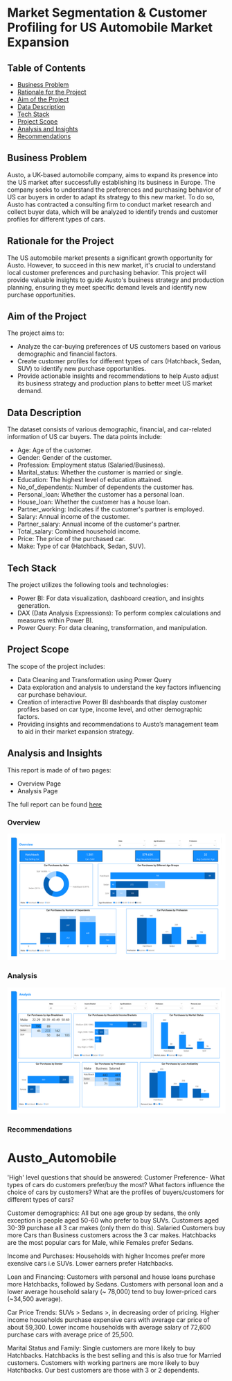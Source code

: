 # Market Segmentation & Customer Profiling for US Automobile Market Expansion

## Table of Contents

- [Business Problem](#business-problem)
- [Rationale for the Project](#rationale-for-the-project)
- [Aim of the Project](#aim-of-the-project)
- [Data Description](#data-description)
- [Tech Stack](#tech-stack)
- [Project Scope](#project-scope)
- [Analysis and Insights](#analysis-and-insights)
- [Recommendations](#recommendations)

## Business Problem
Austo, a UK-based automobile company, aims to expand its presence into the US market after successfully establishing its business in Europe. The company seeks to understand the preferences and purchasing behavior of US car buyers in order to adapt its strategy to this new market. To do so, Austo has contracted a consulting firm to conduct market research and collect buyer data, which will be analyzed to identify trends and customer profiles for different types of cars.

## Rationale for the Project
The US automobile market presents a significant growth opportunity for Austo. However, to succeed in this new market, it's crucial to understand local customer preferences and purchasing behavior. This project will provide valuable insights to guide Austo's business strategy and production planning, ensuring they meet specific demand levels and identify new purchase opportunities.

## Aim of the Project
The project aims to:

- Analyze the car-buying preferences of US customers based on various demographic and financial factors.
- Create customer profiles for different types of cars (Hatchback, Sedan, SUV) to identify new purchase opportunities.
- Provide actionable insights and recommendations to help Austo adjust its business strategy and production plans to better meet US market demand.

## Data Description
The dataset consists of various demographic, financial, and car-related information of US car buyers. The data points include:

- Age: Age of the customer.
- Gender: Gender of the customer.
- Profession: Employment status (Salaried/Business).
- Marital_status: Whether the customer is married or single.
- Education: The highest level of education attained.
- No_of_dependents: Number of dependents the customer has.
- Personal_loan: Whether the customer has a personal loan.
- House_loan: Whether the customer has a house loan.
- Partner_working: Indicates if the customer's partner is employed.
- Salary: Annual income of the customer.
- Partner_salary: Annual income of the customer's partner.
- Total_salary: Combined household income.
- Price: The price of the purchased car.
- Make: Type of car (Hatchback, Sedan, SUV).

## Tech Stack
The project utilizes the following tools and technologies:

- Power BI: For data visualization, dashboard creation, and insights generation.
- DAX (Data Analysis Expressions): To perform complex calculations and measures within Power BI.
- Power Query: For data cleaning, transformation, and manipulation.

## Project Scope
The scope of the project includes:

- Data Cleaning and Transformation using Power Query
- Data exploration and analysis to understand the key factors influencing car purchase behaviour.
- Creation of interactive Power BI dashboards that display customer profiles based on car type, income level, and other demographic factors.
- Providing insights and recommendations to Austo’s management team to aid in their market expansion strategy.

## Analysis and Insights
This report is made of of two pages:
- Overview Page
- Analysis Page

The full report can be found [here]()

### Overview
![](Overview.png)


### Analysis
![](Analysis.png)


### Recommendations


























# Austo_Automobile

'High' level questions that should be answered:
Customer Preference- What types of cars do customers prefer/buy the most? What factors influence the choice of cars by customers? What are the profiles of buyers/customers for different types of cars?

Customer demographics: All but one age group by sedans, the only exception is people aged 50-60 who prefer to buy SUVs. Customers aged 30-39 purchase all 3 car makes (only them do this).
                      Salaried Customers buy more Cars than Business customers across the 3 car makes.
                      Hatchbacks are the most popular cars for Male, while Females prefer Sedans.

Income and Purchases: Households with higher Incomes prefer more exensive cars i.e SUVs. Lower earners prefer Hatchbacks.

Loan and Financing: Customers with personal and house loans purchase more Hatchbacks, followed by Sedans.
                    Customers with personal loan and a lower average household salary (~ 78,000) tend to buy lower-priced cars (~34,500 average).

Car Price Trends: SUVs > Sedans >, in decreasing order of pricing. Higher income households purchase expensive cars with average car price of about 59,300. Lower income households with average salary of 72,600 purchase cars with average price of 25,500.

Marital Status and Family: Single customers are more likely to buy Hatchbacks. Hatchbacks is the best selling and this is also true for Married customers.
                          Customers with working partners are more likely to buy Hatchbacks.
                          Our best customers are those with 3 or 2 dependents.

                          
